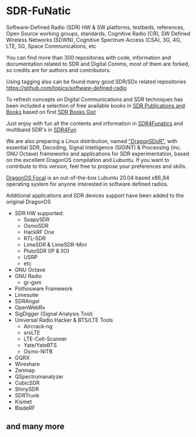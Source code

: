# SDR-FuNatic
Software-Defined Radio (SDR) HW &amp; SW platforms, testbeds, references, Open Source working groups, standards, Cognitive Radio (CR), SW Defined Wireless Networks (SDWN), Cognitive Spectrum Access (CSA), 3G, 4G, LTE, 5G, Space Communications, etc

You can find more than 300 repositories with code, information and documentation related to SDR and Digital Comms, most of them are forked, so credits are for authors and contributors.

Using tagging also can be found many good SDR/SDx related repositories https://github.com/topics/software-defined-radio

To refresh concepts on Digital Communications and SDR techniques has been included a selection of free available books in [SDR Publications and Books](https://github.com/BelmY/wikiSDoR/wiki/SDR-Books-&-Publications) based on first [SDR Books Gist](https://gist.github.com/BelmY/92313e3471f95e6d3178bf47ae2e6792)

Just enjoy with fun all the contents and information in [SDR4Funatics](https://github.com/BelmY/SDR-FuNatic) and multiband SDR's in [SDR4Fun](http://sdr4fun.com/)

We are also preparing a Linux distribution, named ["DragonSDoR"](https://github.com/BelmY/wikiSDoR/wiki), with essential SDR, Decoding, Signal Intelligence (SIGINT) & Processing (inc. GNU Octave) frameworks and applications for SDR experimentation, based on the excellent DragonOS compilation and Lubuntu. If you want to contribute to this version, feel free to propose your preferences and skills.

[DragonOS Focal](https://sourceforge.net/projects/dragonos-focal/) is an out-of-the-box Lubuntu 20.04 based x86_64 operating system for anyone interested in software defined radios.

Additional applications and SDR devices support have been added to the original DragonOS

* SDR HW supported: 
  - SoapySDR
  - OsmoSDR
  - HackRF One
  - RTL-SDR
  - LimeSDR & LimeSDR-Mini
  - PlutoSDR (IP & IIO)
  - USRP
  - etc
* GNU Octave  
* GNU Radio  
  - gr-gsm  
* Pothosware Framework  
* Limesuite  
* SDRAngel
* OpenWebRx  
* SigDigger (Signal Analysis Tool)
* Universal Radio Hacker & BTS/LTE Tools
  - Aircrack-ng
  - srsLTE
  - LTE-Cell-Scanner
  - Yate/YateBTS
  - Osmo-NITB
* GQRX
* Wireshare
* Zenmap
* QSpectrumanalyzer
* CubicSDR
* ShinySDR
* SDRTrunk
* Kismet
* BladeRF

and many more
---
